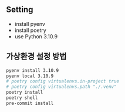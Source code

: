 ## Setting
- install pyenv
- install poetry
- use Python 3.10.9

## 가상환경 설정 방법
```sh
pyenv install 3.10.9
pyenv local 3.10.9
# poetry config virtualenvs.in-project true
# poetry config virtualenvs.path "./.venv"
poetry install
poetry shell
pre-commit install
```

